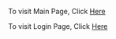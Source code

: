 To visit Main Page, Click [Here](http://185.110.188.155/sepehr-informatics/)

To visit Login Page, Click [Here](http://185.110.188.155/sepehr-informatics/login.html)
